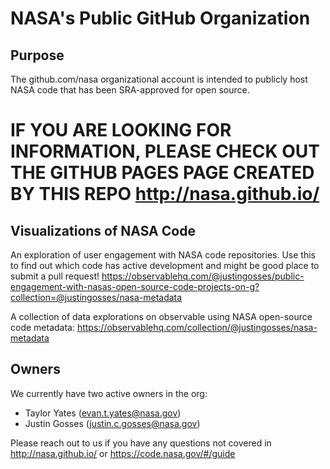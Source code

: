 # NASA's Public GitHub Organization

## Purpose
The github.com/nasa organizational account is intended to publicly host NASA code that has been SRA-approved for open source. 

# IF YOU ARE LOOKING FOR INFORMATION, PLEASE CHECK OUT THE GITHUB PAGES PAGE CREATED BY THIS REPO http://nasa.github.io/

<!-- <b><i>If you are a NASA staff member, please check out these instructions for adding a code repository or getting made a collaborator: http://nasa.github.io/</i></b> -->

## Visualizations of NASA Code
An exploration of user engagement with NASA code repositories. Use this to find out which code has active development and might be good place to submit a pull request! https://observablehq.com/@justingosses/public-engagement-with-nasas-open-source-code-projects-on-g?collection=@justingosses/nasa-metadata

A collection of data explorations on observable using NASA open-source code metadata: https://observablehq.com/collection/@justingosses/nasa-metadata

## Owners
We currently have two active owners in the org:
+ Taylor Yates (evan.t.yates@nasa.gov)
+ Justin Gosses (justin.c.gosses@nasa.gov)

Please reach out to us if you have any questions not covered in http://nasa.github.io/ or https://code.nasa.gov/#/guide

<!-- ## Related Information & Sites

#### Please make sure any repos added here are also tracked in code.nasa.gov! 
In addition to being a congressional mandate, these will then get harvested into [code.gov](https://code.gov/) enabling tracking of government written code provided to the public. 

#### Other Related Sites
- [code.nasa.gov](https://code.nasa.gov)
- [data.nasa.gov](https://data.nasa.gov)
- [api.nasa.gov](https://api.nasa.gov)
- [open.nasa.gov](https://open.nasa.gov)
- [nasa.gov/data](https://nasa.gov/data) -->
